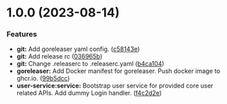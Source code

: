 # 1.0.0 (2023-08-14)


### Features

* **git:** Add goreleaser yaml config. ([c58143e](https://github.com/NayanJD/cyclotron/commit/c58143e9f78817810f9fc24b9dee0a742d3d275b))
* **git:** Add release rc ([036965b](https://github.com/NayanJD/cyclotron/commit/036965b1e3149df8f4bae1a28a62b8e31f8a5264))
* **git:** Change .releaserc to .releaserc.yaml ([b4ca104](https://github.com/NayanJD/cyclotron/commit/b4ca1049f4d646d095312a9255eb8a3c982291b4))
* **goreleaser:** Add Docker manifest for goreleaser. Push docker image to ghcr.io. ([99b5dcc](https://github.com/NayanJD/cyclotron/commit/99b5dcc79e6657e14d5dd49423cf1ae7c46b847c))
* **user-service:service:** Bootstrap user service for provided core user related APIs. Add dummy Login handler. ([f4c2d2e](https://github.com/NayanJD/cyclotron/commit/f4c2d2efb5e005377430303578925c6f885c6dab))
